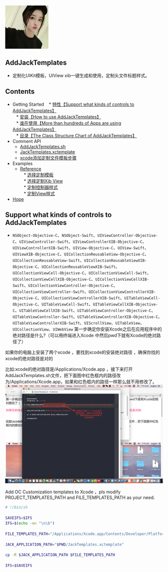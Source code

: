 ![(jacklogo)](https://github.com/JackCoderForLove/AddJackTemplates/blob/master/JackTemplates.xctemplate/TemplateIcon.png "杰克logo")
## AddJackTemplates
* 定制化UIKit模板，UIView xib一键生成和使用，定制头文件标题样式。
## Contents
* Getting Started
    * [特性【Support what kinds of controls to AddJackTemplates】](#Support_what_kinds_of_controls_to_AddJackTemplates)<br>
    * [安装【How to use AddJackTemplates】](#How_to_use_AddJackTemplates)<br>
    * [谁在使用【More than hundreds of Apps are using AddJackTemplates】](#More_than_hundreds_of_Apps_are_using_AddJackTemplates)<br>
    * [目录【The Class Structure Chart of AddJackTemplates】](#The_Class_Structure_Chart_of_AddJackTemplates)<br>
* Comment API
	* [AddJackTemplates.sh](#AddJackTemplates.sh)<br>
	* [JackTemplates.xctemplate](#JackTemplates.xctemplate)<br>
	* [xcode添加定制文件模板步骤](#jackaddsetp)<br>
* Examples
    * [Reference](#Reference)<br>
    * [选择定制模板](#jackstep3)<br>
    * [选择定制Xib View](#jackstep7)<br>
    * [定制控制器样式](#jackstepController)<br>
    * [定制View样式](#jackstepView)<br>
* [Hope](#Hope)
## <a id="Support_what_kinds_of_controls_to_AddJackTemplates"></a>Support what kinds of controls to AddJackTemplates
* `NSObject-Objective-C`、`NSObject-Swift`、`UIViewController-Objective-C`、`UIViewController-Swift`、`UIViewControllerXIB-Objective-C`、`UIViewControllerXIB-Swift`、`UIView-Objective-C`、`UIView-Swift`、`UIViewXIB-Objective-C`、`UICollectionReusableView-Objective-C`、`UICollectionReusableView-Swift`、`UICollectionReusableViewXIB-Objective-C`、`UICollectionReusableViewXIB-Swift`、`UICollectionViewCell-Objective-C`、`UICollectionViewCell-Swift`、`UICollectionViewCellXIB-Objective-C`、`UICollectionViewCellXIB-Swift`、`UICollectionViewController-Objective-C`、`UICollectionViewController-Swift`、`UICollectionViewControllerXIB-Objective-C`、`UICollectionViewControllerXIB-Swift`、`UITableViewCell-Objective-C`、`UITableViewCell-Swift`、`UITableViewCellXIB-Objective-C`、`UITableViewCellXIB-Swift`、`UITableViewController-Objective-C`、`UITableViewController-Swift`、`UITableViewControllerXIB-Objective-C`、`UITableViewControllerXIB-Swift`、`UIScrollView`、`UITableView`、`UICollectionView`、`UIWebView`
第一步确定你安装Xcode之后在应用程序中的绝对路径是什么?（可以用终端进入Xcode 中然后pwd下就有Xcode的绝对路径了）

如果你的电脑上安装了两个xcode ，要找到xcode的安装绝对路径 ，确保你找的xcode的绝对路径是对的


比如:xcode的绝对路径是/Applications/Xcode.app ，接下来打开AddJackTemplates.sh文件，把下面图中红色框内的路径改为/Applications/Xcode.app，如果和红色框内的路径一样那么就不用修改了。
![jack](https://github.com/JackCoderForLove/AddJackTemplates/blob/master/img/jack1.png "杰克定制模板") 

Add OC Customization templates to Xcode ，pls modify PROJECT_TEMPLATES_PATH and FILE_TEMPLATES_PATH as your need.

```sh
# !/bin/sh

SAVEIFS=$IFS
IFS=$(echo -en "\n\b")

FILE_TEMPLATES_PATH="/Applications/Xcode.app/Contents/Developer/Platforms/iPhoneOS.platform/Developer/Library/Xcode/Templates/File Templates/Source"

JACK_APPLICATION_PATH="$PWD/JackTemplates.xctemplate"

cp -R $JACK_APPLICATION_PATH $FILE_TEMPLATES_PATH

IFS=$SAVEIFS

```

